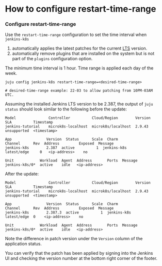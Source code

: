 # How to configure restart-time-range

### Configure restart-time-range

Use the `restart-time-range` configuration to set the time interval when `jenkins-k8s`

1. automatically applies the latest patches for the current
   [LTS](https://www.jenkins.io/download/lts/) version.
2. automatically remove plugins that are installed on the system but is not part of the `plugins`
   configuration option.

The minimum time interval is 1 hour. Time range is applied each day of the week.

```
juju config jenkins-k8s restart-time-range=<desired-time-range>

# desired-time-range example: 22-03 to allow patching from 10PM-03AM UTC.
```

Assuming the installed Jenkins LTS version to be 2.387, the output of `juju status` should look
similar to the following before the update:

```
Model               Controller          Cloud/Region        Version  SLA          Timestamp
jenkins-tutorial    microk8s-localhost  microk8s/localhost  2.9.43   unsupported  <timestamp>

App                Version  Status      Scale  Charm              Channel      Rev  Address         Exposed  Message
jenkins-k8s        2.387  active          1  jenkins-k8s        latest/edge     0   <ip-address>    no

Unit            Workload  Agent  Address       Ports  Message
jenkins-k8s/0*  active    idle   <ip-address>
```

After the update:

```
Model               Controller          Cloud/Region        Version  SLA          Timestamp
jenkins-tutorial    microk8s-localhost  microk8s/localhost  2.9.43   unsupported  <timestamp>

App                Version  Status      Scale  Charm              Channel      Rev  Address         Exposed  Message
jenkins-k8s        2.387.3  active          1  jenkins-k8s        latest/edge  0    <ip-address>    no

Unit            Workload  Agent  Address       Ports  Message
jenkins-k8s/0*  active    idle   <ip-address>
```

Note the difference in patch version under the `Version` column of the application status.

You can verify that the patch has been applied by signing into the Jenkins UI and checking the
version number at the bottom right corner of the footer.
